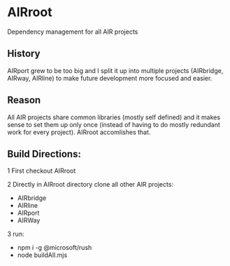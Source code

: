 # AIRroot
Dependency management for all AIR projects

## History
AIRport grew to be too big and I split it up into multiple projects (AIRbridge, AIRway, AIRline) to make future development more focused and easier.

## Reason
All AIR projects share common libraries (mostly self defined) and it makes sense to set them up only once (instead of having to do mostly redundant work for every project).  AIRroot accomlishes that.

## Build Directions:

1 First checkout AIRroot

2 Directly in AIRroot directory clone all other AIR projects:

* AIRbridge
* AIRline
* AIRport
* AIRWay

3 run:  

* npm i -g @microsoft/rush
* node buildAll.mjs
